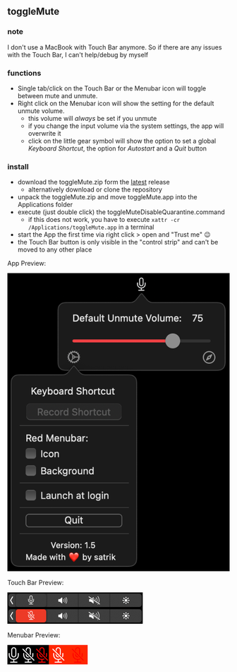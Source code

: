 ## toggleMute

### note 
I don't use a MacBook with Touch Bar anymore. So if there are any issues with the Touch Bar, I can't help/debug by myself

### functions
- Single tab/click on the Touch Bar or the Menubar icon will toggle between mute and unmute.
- Right click on the Menubar icon will show the setting for the default unmute volume. 
   - this volume will _always_ be set if you unmute
   - if you change the input volume via the system settings, the app will overwrite it
   - click on the little gear symbol will show the option to set a global _Keyboard Shortcut_, the option for _Autostart_ and a _Quit_ button

### install
- download the toggleMute.zip form the [latest](https://github.com/satrik/toggleMute/releases/latest) release
   - alternatively download or clone the repository
- unpack the toggleMute.zip and move toggleMute.app into the Applications folder
- execute (just double click) the toggleMuteDisableQuarantine.command
   - if this does not work, you have to execute `xattr -cr /Applications/toggleMute.app` in a terminal
- start the App the first time via right click > open and "Trust me" :wink:
- the Touch Bar button is only visible in the "control strip" and can't be moved to any other place

App Preview:

![app_prev](/img/app_prev.png)

Touch Bar Preview:

![touchbar_prev](/img/touchbar_prev.png)

Menubar Preview:

![menubar_prev](/img/menubar_prev.png)
